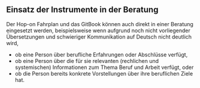 ## Einsatz der Instrumente in der Beratung

Der Hop-on Fahrplan und das GitBook können auch direkt in einer Beratung eingesetzt werden, beispielsweise wenn aufgrund noch nicht vorliegender Übersetzungen und schwieriger Kommunikation auf Deutsch nicht deutlich wird,

* ob eine Person über berufliche Erfahrungen oder Abschlüsse verfügt,
* ob eine Person über die für sie relevanten \(rechlichen und systemischen\) Informationen zum Thema Beruf und Arbeit verfügt, oder
* ob die Person bereits konkrete Vorstellungen über ihre beruflichen Ziele hat.
